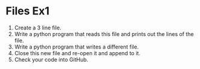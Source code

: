 # Files Ex1

1. Create a 3 line file.
2. Write a python program that reads this file and prints out the lines of the file.
3. Write a python program that writes a different file.
4. Close this new file and re-open it and append to it.
5. Check your code into GitHub.
